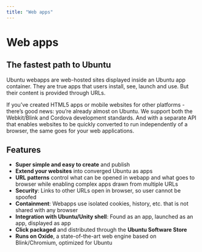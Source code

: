 ```yaml
---
title: "Web apps"
---
```


# Web apps

## The fastest path to Ubuntu

Ubuntu webapps are web-hosted sites displayed inside an Ubuntu app container.
They are true apps that users install, see, launch and use. But their content
is provided through URLs.

If you’ve created HTML5 apps or mobile websites for other platforms - there’s
good news: you’re already almost on Ubuntu. We support both the Webkit/Blink
and Cordova development standards. And with a separate API that enables
websites to be quickly converted to run independently of a browser, the same
goes for your web applications.

## Features

  * **Super simple and easy to create** and publish
  * **Extend your websites** into converged Ubuntu as apps
  * **URL patterns** control what can be opened in webapp and what goes to browser while enabling complex apps drawn from multiple URLs
  * **Security**: Links to other URLs open in browser, so user cannot be spoofed
  * **Containment**: Webapps use isolated cookies, history, etc. that is not shared with any browser
  * **Integration with Ubuntu/Unity shell**: Found as an app, launched as an app, displayed as app
  * **Click packaged** and distributed through the **Ubuntu Software Store**
  * **Runs on Oxide**, a state-of-the-art web engine based on Blink/Chromium, optimized for Ubuntu
